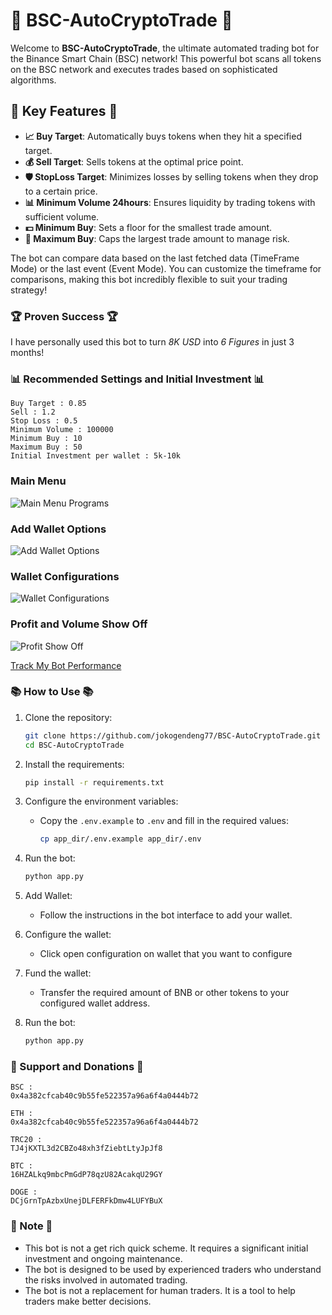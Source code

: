 # 🚀 BSC-AutoCryptoTrade 🚀
Welcome to **BSC-AutoCryptoTrade**, the ultimate automated trading bot for the Binance Smart Chain (BSC) network! This powerful bot scans all tokens on the BSC network and executes trades based on sophisticated algorithms. 

## 🌟 Key Features 🌟
- **📈 Buy Target**: Automatically buys tokens when they hit a specified target.
- **💰 Sell Target**: Sells tokens at the optimal price point.
- **🛡️ StopLoss Target**: Minimizes losses by selling tokens when they drop to a certain price.
- **📊 Minimum Volume 24hours**: Ensures liquidity by trading tokens with sufficient volume.
- **💵 Minimum Buy**: Sets a floor for the smallest trade amount.
- **💸 Maximum Buy**: Caps the largest trade amount to manage risk.

The bot can compare data based on the last fetched data (TimeFrame Mode) or the last event (Event Mode). You can customize the timeframe for comparisons, making this bot incredibly flexible to suit your trading strategy!

### 🏆 Proven Success 🏆
I have personally used this bot to turn *8K USD* into *6 Figures* in just 3 months! 

### 📊 Recommended Settings and Initial Investment 📊
```
Buy Target : 0.85
Sell : 1.2
Stop Loss : 0.5
Minimum Volume : 100000
Minimum Buy : 10
Maximum Buy : 50
Initial Investment per wallet : 5k-10k
```
### Main Menu
![Main Menu Programs](https://github.com/user-attachments/assets/0b98c92d-4c33-4bfc-bb66-998f46a863bf)

### Add Wallet Options
![Add Wallet Options](https://github.com/user-attachments/assets/e1ddc7aa-ab58-4152-ab19-10cd69893092)

### Wallet Configurations
![Wallet Configurations](https://github.com/user-attachments/assets/2e0b7821-91ca-4591-863d-595609bcb991)

### Profit and Volume Show Off
![Profit Show Off](https://github.com/user-attachments/assets/bf060fc7-4528-4316-b433-b6ad82db5d88)

[Track My Bot Performance](https://birdeye.so/profile/0xFdd6F67d8FBBc07E0d20D506449a18382FF79E75?chain=bsc&duration=7D)

### 📚 How to Use 📚
1. Clone the repository:
   ```sh
   git clone https://github.com/jokogendeng77/BSC-AutoCryptoTrade.git
   cd BSC-AutoCryptoTrade
   ```

2. Install the requirements:
   ```sh
   pip install -r requirements.txt
   ```

3. Configure the environment variables:
   - Copy the `.env.example` to `.env` and fill in the required values:
     ```sh
     cp app_dir/.env.example app_dir/.env
     ```

4. Run the bot:
   ```sh
   python app.py
   ```

5. Add Wallet:
   - Follow the instructions in the bot interface to add your wallet.

6. Configure the wallet:
   - Click open configuration on wallet that you want to configure

7. Fund the wallet:
   - Transfer the required amount of BNB or other tokens to your configured wallet address.

8. Run the bot:
   ```sh
   python app.py
   ```

### 💌 Support and Donations 💌
```
BSC :
0x4a382cfcab40c9b55fe522357a96a6f4a0444b72

ETH :
0x4a382cfcab40c9b55fe522357a96a6f4a0444b72

TRC20 :
TJ4jKXTL3d2CBZo48xh3fZiebtLtyJpJf8

BTC :
16HZALkq9mbcPmGdP78qzU82AcakqU29GY

DOGE : 
DCjGrnTpAzbxUnejDLFERFkDmw4LUFYBuX
```

### 📝 Note 📝
- This bot is not a get rich quick scheme. It requires a significant initial investment and ongoing maintenance.
- The bot is designed to be used by experienced traders who understand the risks involved in automated trading.
- The bot is not a replacement for human traders. It is a tool to help traders make better decisions.